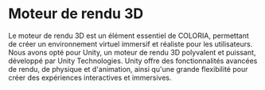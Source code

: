 # Moteur de rendu 3D

Le moteur de rendu 3D est un élément essentiel de COLORIA, permettant de créer un environnement virtuel immersif et réaliste pour les utilisateurs. Nous avons opté pour Unity, un moteur de rendu 3D polyvalent et puissant, développé par Unity Technologies. Unity offre des fonctionnalités avancées de rendu, de physique et d'animation, ainsi qu'une grande flexibilité pour créer des expériences interactives et immersives.
